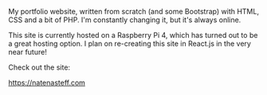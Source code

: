 
My portfolio website, written from scratch (and some Bootstrap) with 
HTML, CSS and a bit of PHP. I'm constantly changing it, but it's always
online.




This site is currently hosted on a Raspberry Pi 4, which has turned out 
to be a great hosting option. I plan on re-creating this site in React.js
in the very near future!




Check out the site:

https://natenasteff.com



